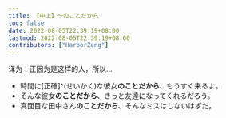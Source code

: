 ```yaml
---
title: 【中上】～のことだから
toc: false
date: 2022-08-05T22:39:19+08:00
lastmod: 2022-08-05T22:39:19+08:00
contributors: ["HarborZeng"]
---
```



 译为：正因为是这样的人，所以...

 - 時間に[正確]^(せいかく)な彼女**のことだから**、もうすぐ来るよ。
 - そんな彼女**のことだから**、きっと友達になってくれるだろう。
 - 真面目な田中さん**のことだから**、そんなミスはしないはずだ。

